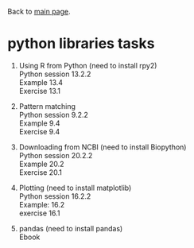 Back to [main page](../index.md).

# python libraries tasks

1. Using R from Python (need to install rpy2) <br>
Python session 13.2.2 <br>
Example 13.4 <br>
Exercise 13.1 <br>


2. Pattern matching <br>
Python session 9.2.2 <br>
Example 9.4 <br>
Exercise 9.4 <br>

3. Downloading from NCBI (need to install Biopython) <br>
Python session 20.2.2 <br>
Example 20.2 <br>
Exercise 20.1 <br>



4. Plotting (need to install matplotlib) <br>
Python session 16.2.2 <br>
Example: 16.2 <br>
exercise 16.1 <br>


5. pandas (need to install pandas) <br>
Ebook <br>
